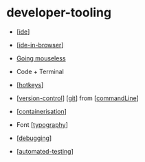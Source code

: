 developer-tooling
=================

* [[ide]]
* [[ide-in-browser]]

* [Going mouseless](https://felipecortez.net/blog/mouseless.html)

* Code + Terminal
* [[hotkeys]]
* [[version-control]] [[git]] from [[commandLine]]
* [[containerisation]]
* Font [[typography]]
* [[debugging]]
* [[automated-testing]]

[//begin]: # "Autogenerated link references for markdown compatibility"
[ide]: ide.md "Integrated Development Environment (IDE)"
[ide-in-browser]: ide-in-browser.md "IDE in browser"
[hotkeys]: hotkeys.md "hotkeys"
[version-control]: version-control.md "Version Control"
[git]: git.md "GIT"
[commandLine]: commandLine.md "Commandline"
[containerisation]: containerisation.md "Containerisation"
[typography]: typography.md "Typography"
[debugging]: debugging.md "Debugging"
[automated-testing]: automated-testing.md "Automated Testing"
[//end]: # "Autogenerated link references"
